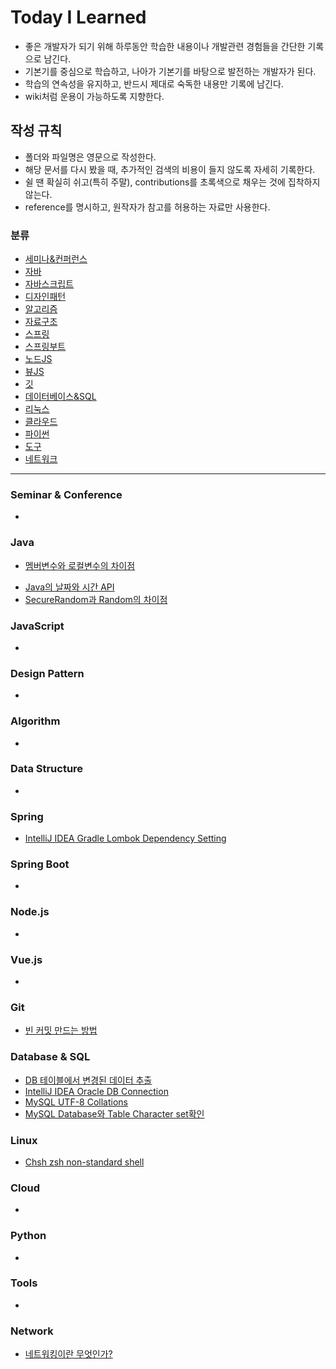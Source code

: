 # Today I Learned

* 좋은 개발자가 되기 위해 하루동안 학습한 내용이나 개발관련 경험들을 간단한 기록으로 남긴다. 
* 기본기를 중심으로 학습하고, 나아가 기본기를 바탕으로 발전하는 개발자가 된다.
* 학습의 연속성을 유지하고, 반드시 제대로 숙독한 내용만 기록에 남긴다.
* wiki처럼 운용이 가능하도록 지향한다.

## 작성 규칙

* 폴더와 파일명은 영문으로 작성한다.
* 해당 문서를 다시 봤을 때, 추가적인 검색의 비용이 들지 않도록 자세히 기록한다.
* 쉴 땐 확실히 쉬고(특히 주말), contributions를 초록색으로 채우는 것에 집착하지 않는다.
* reference를 명시하고, 원작자가 참고를 허용하는 자료만 사용한다.

### 분류
 * [세미나&컨퍼런스](#Seminar--Conference)
 * [자바](#Java)
 * [자바스크립트](#JavaScript)
 * [디자인패턴](#Design-Pattern)
 * [알고리즘](#Algorithm)
 * [자료구조](#Data-Structure)
 * [스프링](#Spring)
 * [스프링부트](#Spring-Boot)
 * [노드JS](#Nodejs)
 * [뷰JS](#Vuejs)
 * [깃](#Git)
 * [데이터베이스&SQL](#Database--SQL)
 * [리눅스](#Linux)
 * [클라우드](#Cloud)
 * [파이썬](#Python)
 * [도구](#Tools)
 * [네트워크](#Network)
---

### Seminar & Conference

* 

### Java

* [멤버변수와 로컬변수의 차이점](Java/The-Difference-Between-Member-Variable-And-Local-Variable.md)
- [Java의 날짜와 시간 API](Java/Date-Time-API.md)
- [SecureRandom과 Random의 차이점](Java/Difference-with-SecureRandom-and-Random.md)

### JavaScript

* 

### Design Pattern

* 

### Algorithm

- 

### Data Structure

- 

### Spring

- [IntelliJ IDEA Gradle Lombok Dependency Setting](Spring/gradle-lombok-dependency.md)

### Spring Boot

* 

### Node.js

* 

### Vue.js

* 

### Git

* [빈 커밋 만드는 방법](Git/make-empty-git-commit.md)

### Database & SQL

- [DB 테이블에서 변경된 데이터 추출](DataBase&SQL/Extracting-different-data-from-DB-table.md)
- [IntelliJ IDEA Oracle DB Connection](DataBase&SQL/IntelliJ-Oracle-DB-Connection.md)
- [MySQL UTF-8 Collations](DataBase&SQL/Mysql-UTF-8-Collations.md)
- [MySQL Database와 Table Character set확인](DataBase&SQL/MySQL-database-table-character-set-check.md)

### Linux

* [Chsh zsh non-standard shell](Linux/chsh_zsh_non-standard_shell.md)

### Cloud

* 

### Python

* 

### Tools

* 

### Network

* [네트워킹이란 무엇인가?](Network/what-is-networking.md)

